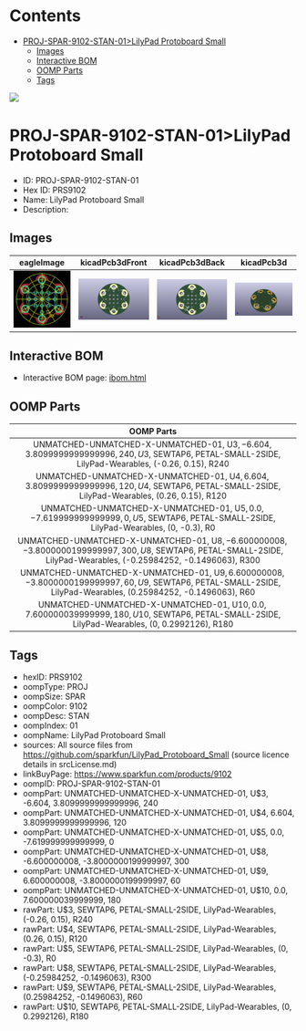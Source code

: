 



Contents
========

* [PROJ-SPAR-9102-STAN-01>LilyPad Protoboard Small](#proj-spar-9102-stan-01lilypad-protoboard-small)
	* [Images](#images)
	* [Interactive BOM](#interactive-bom)
	* [OOMP Parts](#oomp-parts)
	* [Tags](#tags)
  
![][im]
# PROJ-SPAR-9102-STAN-01>LilyPad Protoboard Small

- ID: PROJ-SPAR-9102-STAN-01
- Hex ID: PRS9102
- Name: LilyPad Protoboard Small
- Description: 

## Images
  
  

|eagleImage|kicadPcb3dFront|kicadPcb3dBack|kicadPcb3d|
| :---: | :---: | :---: | :---: |
|[![eagleImage](eagleImage_140.png)](eagleImage_600.png)|[![kicadPcb3dFront](kicadPcb3dFront_140.png)](kicadPcb3dFront_600.png)|[![kicadPcb3dBack](kicadPcb3dBack_140.png)](kicadPcb3dBack_600.png)|[![kicadPcb3d](kicadPcb3d_140.png)](kicadPcb3d_600.png)|

## Interactive BOM

- Interactive BOM page: [ibom.html](kicad/bom/ibom.html)

## OOMP Parts
  

|OOMP Parts|
| :---: |
|UNMATCHED-UNMATCHED-X-UNMATCHED-01, U$3, -6.604, 3.8099999999999996, 240,U$3, SEWTAP6, PETAL-SMALL-2SIDE, LilyPad-Wearables, (-0.26, 0.15), R240|
|UNMATCHED-UNMATCHED-X-UNMATCHED-01, U$4, 6.604, 3.8099999999999996, 120,U$4, SEWTAP6, PETAL-SMALL-2SIDE, LilyPad-Wearables, (0.26, 0.15), R120|
|UNMATCHED-UNMATCHED-X-UNMATCHED-01, U$5, 0.0, -7.619999999999999, 0,U$5, SEWTAP6, PETAL-SMALL-2SIDE, LilyPad-Wearables, (0, -0.3), R0|
|UNMATCHED-UNMATCHED-X-UNMATCHED-01, U$8, -6.600000008, -3.8000000199999997, 300,U$8, SEWTAP6, PETAL-SMALL-2SIDE, LilyPad-Wearables, (-0.25984252, -0.1496063), R300|
|UNMATCHED-UNMATCHED-X-UNMATCHED-01, U$9, 6.600000008, -3.8000000199999997, 60,U$9, SEWTAP6, PETAL-SMALL-2SIDE, LilyPad-Wearables, (0.25984252, -0.1496063), R60|
|UNMATCHED-UNMATCHED-X-UNMATCHED-01, U$10, 0.0, 7.600000039999999, 180,U$10, SEWTAP6, PETAL-SMALL-2SIDE, LilyPad-Wearables, (0, 0.2992126), R180|

## Tags

- hexID: PRS9102
- oompType: PROJ
- oompSize: SPAR
- oompColor: 9102
- oompDesc: STAN
- oompIndex: 01
- oompName: LilyPad Protoboard Small
- sources: All source files from https://github.com/sparkfun/LilyPad_Protoboard_Small (source licence details in srcLicense.md)
- linkBuyPage: https://www.sparkfun.com/products/9102
- oompID: PROJ-SPAR-9102-STAN-01
- oompPart: UNMATCHED-UNMATCHED-X-UNMATCHED-01, U$3, -6.604, 3.8099999999999996, 240
- oompPart: UNMATCHED-UNMATCHED-X-UNMATCHED-01, U$4, 6.604, 3.8099999999999996, 120
- oompPart: UNMATCHED-UNMATCHED-X-UNMATCHED-01, U$5, 0.0, -7.619999999999999, 0
- oompPart: UNMATCHED-UNMATCHED-X-UNMATCHED-01, U$8, -6.600000008, -3.8000000199999997, 300
- oompPart: UNMATCHED-UNMATCHED-X-UNMATCHED-01, U$9, 6.600000008, -3.8000000199999997, 60
- oompPart: UNMATCHED-UNMATCHED-X-UNMATCHED-01, U$10, 0.0, 7.600000039999999, 180
- rawPart: U$3, SEWTAP6, PETAL-SMALL-2SIDE, LilyPad-Wearables, (-0.26, 0.15), R240
- rawPart: U$4, SEWTAP6, PETAL-SMALL-2SIDE, LilyPad-Wearables, (0.26, 0.15), R120
- rawPart: U$5, SEWTAP6, PETAL-SMALL-2SIDE, LilyPad-Wearables, (0, -0.3), R0
- rawPart: U$8, SEWTAP6, PETAL-SMALL-2SIDE, LilyPad-Wearables, (-0.25984252, -0.1496063), R300
- rawPart: U$9, SEWTAP6, PETAL-SMALL-2SIDE, LilyPad-Wearables, (0.25984252, -0.1496063), R60
- rawPart: U$10, SEWTAP6, PETAL-SMALL-2SIDE, LilyPad-Wearables, (0, 0.2992126), R180



[im]: kicadPcb3d_450.png
